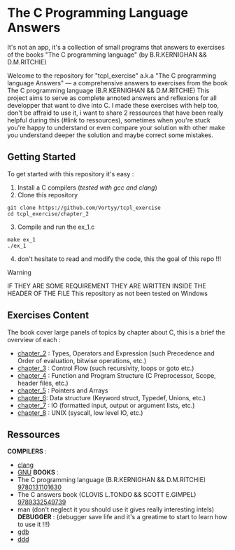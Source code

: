 # The C Programming Language Answers

It's not an app, it's a collection of small programs that answers to exercises of the books "The C programming language" (by B.R.KERNIGHAN && D.M.RITCHIE)

Welcome to the repository for "tcpl_exercise" a.k.a "The C programming language Answers" — a comprehensive answers to exercises from the book The C programming language (B.R.KERNIGHAN && D.M.RITCHIE) 
This project aims to serve as complete annoted answers and reflexions for all developper that want to dive into C. I made these exercises with help too, don't be affraid to use it, i want to share
2 ressources that have been really helpful during this (#link to ressources), sometimes when you're stuck you're happy to understand or even compare your solution with other make you understand deeper the solution
and maybe correct some mistakes.

## Getting Started

To get started with this repository it's easy :

1. Install a C compilers (*tested with gcc and clang*)
2. Clone this repository
```
git clone https://github.com/Vortyy/tcpl_exercise
cd tcpl_exercise/chapter_2
```
3. Compile and run the ex_1.c 
```
make ex_1
./ex_1
```
4. don't hesitate to read and modify the code, this the goal of this repo !!!  

>[!WARNING] 
> IF THEY ARE SOME REQUIREMENT THEY ARE WRITTEN INSIDE THE HEADER OF THE FILE
> This repository as not been tested on Windows

## Exercises Content

The book cover large panels of topics by chapter about C, this is a brief the overview of each :

- [chapter_2](chapter_2) : Types, Operators and Expression (such Precedence and Order of evaluation, bitwise operations, etc.)
- [chapter_3](chapter_3) : Control Flow (such recursivity, loops or goto etc.)
- [chapter_4](chapter_4) : Function and Program Structure (C Preprocessor, Scope, header files, etc.)
- [chapter_5](chapter_5) : Pointers and Arrays
- [chapter_6](chapter_6): Data structure (Keyword struct, Typedef, Unions, etc.)
- [chapter_7](chapter_7) : IO (formatted input, output or argument lists, etc.)
- [chapter_8](chapter_8) : UNIX (syscall, low level IO, etc.)

## Ressources

**COMPILERS** : 
- [clang](https://clang.llvm.org/) 
- [GNU](https://gcc.gnu.org/)
**BOOKS** : 
- The C programming language (B.R.KERNIGHAN && D.M.RITCHIE) [9780131101630](https://en.wikipedia.org/wiki/Special:BookSources?isbn=9780131101630)
- The C answers book (CLOVIS L.TONDO && SCOTT E.GIMPEL) [9789332549739](https://en.wikipedia.org/wiki/Special:BookSources?isbn=9789332549739)
- man (don't neglect it you should use it gives really interesting intels)
**DEBUGGER** : (debugger save life and it's a greatime to start to learn how to use it !!!)
- [gdb](https://www.gnu.org/savannah-checkouts/gnu/gdb/index.html) 
- [ddd](https://www.gnu.org/software/ddd/)

